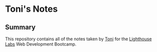 # Toni's Notes
## Summary
This repository contains all of the notes taken by [Toni](https://github.com/masinette) for the [Lighthouse Labs](https://www.lighthouselabs.ca) Web Development Bootcamp.
